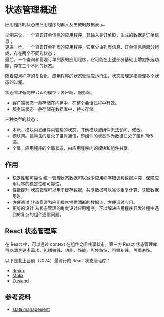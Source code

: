 # 状态管理概述
应用程序的状态由应用程序的输入及生成的数据表示。

举例来说，一个查询订单信息的应用程序，其输入是订单ID，生成的数据是订单信息；  
更进一步，一个查询订单列表的应用程序，它至少由列表信息、订单信息两部分组成，存在两个不同的状态；  
最后，一个查询和管理订单列表的应用程序，它可能在上述部分基础上增加多选功能，存在三个不同的状态。

随着应用程序的复杂化，应用程序的状态管理应运而生，状态管理是指管理多个状态的过程。

状态管理有两种公认的模型：客户端、服务端。
- 客户端状态一般存储在内存中，在整个会话过程中有效。
- 服务端状态一般存储在数据库中，持久存储。

三种类型的状态：
- 本地。模块内或组件内管理的状态，其他模块或组件无法访问、修改。
- 模块间。最常见的是父子组件通信，即组件的状态作为数据在父子组件间传递。
- 全局。应用程序的全局状态，由应用程序内的模块和组件共享。

## 作用

- 稳定性和可靠性
  统一管理状态数据可以减少应用程序错误和数据冲突，保障应用程序的稳定性和可靠性。
- 性能提升
  状态管理可以用于缓存数据，共享数据可以减少重复计算、获取数据用时。
- 方便调试
  状态管理为应用程序提供清晰的数据流，方便调试应用。
- 更好的设计
  从状态管理的角度设计应用程序，可以解决应用程序开发过程中遇到的复杂的组件通信问题。

## React 状态管理库

在 React 中，可以通过 context 在组件之间共享状态。第三方 React 状态管理库可以满足更多需求，包括特性、功能、性能、可伸缩性、可维护性、可重用性。

以下是截止目前（2024）最流行的 React 状态管理库：  
- [Redux](https://www.npmjs.com/package/redux)
- [Mobx](https://www.npmjs.com/package/mobx)
- [Zustand](https://www.npmjs.com/package/zustand)

## 参考资料

- [state management](https://www.techtarget.com/searchapparchitecture/definition/state-management)